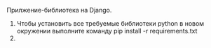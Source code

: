 Прилжение-библиотека на Django.

1. Чтобы установить все требуемые библиотеки python в новом окружении выполните команду pip install -r requirements.txt
2. 
